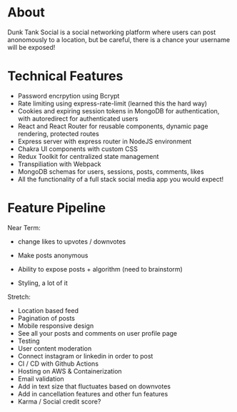 # About

Dunk Tank Social is a social networking platform where users can post anonomously to a location, but be careful, there is a chance your username will be exposed!

# Technical Features
- Password encrpytion using Bcrypt
- Rate limiting using express-rate-limit (learned this the hard way)
- Cookies and expiring session tokens in MongoDB for authentication, with autoredirect for authenticated users
- React and React Router for reusable components, dynamic page rendering, protected routes
- Express server with express router in NodeJS environment
- Chakra UI components with custom CSS
- Redux Toolkit for centralized state management
- Transpiliation with Webpack
- MongoDB schemas for users, sessions, posts, comments, likes
- All the functionality of a full stack social media app you would expect!

# Feature Pipeline
Near Term:
- change likes to upvotes / downvotes
- Make posts anonymous
- Ability to expose posts + algorithm (need to brainstorm)


- Styling, a lot of it

Stretch:
- Location based feed
- Pagination of posts
- Mobile responsive design
- See all your posts and comments on user profile page
- Testing
- User content moderation
- Connect instagram or linkedin in order to post
- CI / CD with Github Actions
- Hosting on AWS & Containerization
- Email validation
- Add in text size that fluctuates based on downvotes
- Add in cancellation features and other fun features
- Karma / Social credit score? 
